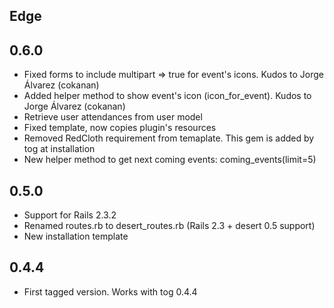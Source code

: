 Edge
----

0.6.0
----

* Fixed forms to include multipart => true for event's icons. Kudos to Jorge Álvarez (cokanan)
* Added helper method to show event's icon (icon_for_event). Kudos to Jorge Álvarez (cokanan)
* Retrieve user attendances from user model
* Fixed template, now copies plugin's resources
* Removed RedCloth requirement from temaplate. This gem is added by tog at installation
* New helper method to get next coming events: coming_events(limit=5)

0.5.0
----

* Support for Rails 2.3.2
* Renamed routes.rb to desert_routes.rb (Rails 2.3 + desert 0.5 support)
* New installation template

0.4.4
----

* First tagged version. Works with tog 0.4.4
